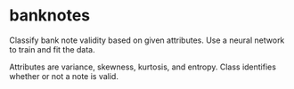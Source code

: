 # banknotes
Classify bank note validity based on given attributes. 
Use a neural network to train and fit the data. 

Attributes are variance, skewness, kurtosis, and entropy.
Class identifies whether or not a note is valid.
